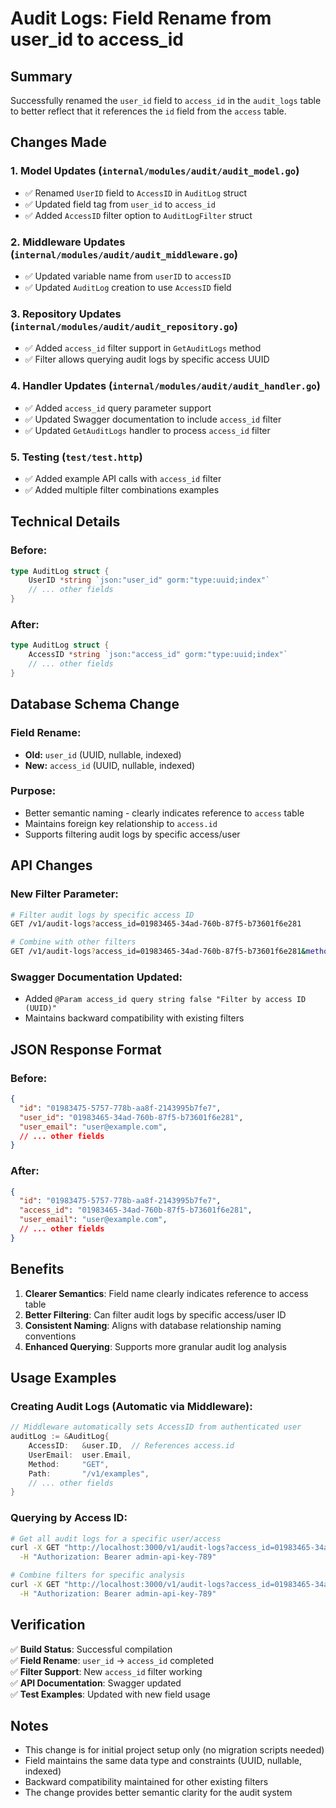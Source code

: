# Audit Logs: Field Rename from user_id to access_id

## Summary

Successfully renamed the `user_id` field to `access_id` in the `audit_logs` table to better reflect that it references the `id` field from the `access` table.

## Changes Made

### 1. Model Updates (`internal/modules/audit/audit_model.go`)
- ✅ Renamed `UserID` field to `AccessID` in `AuditLog` struct
- ✅ Updated field tag from `user_id` to `access_id`
- ✅ Added `AccessID` filter option to `AuditLogFilter` struct

### 2. Middleware Updates (`internal/modules/audit/audit_middleware.go`)
- ✅ Updated variable name from `userID` to `accessID`
- ✅ Updated `AuditLog` creation to use `AccessID` field

### 3. Repository Updates (`internal/modules/audit/audit_repository.go`)
- ✅ Added `access_id` filter support in `GetAuditLogs` method
- ✅ Filter allows querying audit logs by specific access UUID

### 4. Handler Updates (`internal/modules/audit/audit_handler.go`)
- ✅ Added `access_id` query parameter support
- ✅ Updated Swagger documentation to include `access_id` filter
- ✅ Updated `GetAuditLogs` handler to process `access_id` filter

### 5. Testing (`test/test.http`)
- ✅ Added example API calls with `access_id` filter
- ✅ Added multiple filter combinations examples

## Technical Details

### Before:
```go
type AuditLog struct {
    UserID *string `json:"user_id" gorm:"type:uuid;index"`
    // ... other fields
}
```

### After:
```go
type AuditLog struct {
    AccessID *string `json:"access_id" gorm:"type:uuid;index"`
    // ... other fields
}
```

## Database Schema Change

### Field Rename:
- **Old:** `user_id` (UUID, nullable, indexed)
- **New:** `access_id` (UUID, nullable, indexed)

### Purpose:
- Better semantic naming - clearly indicates reference to `access` table
- Maintains foreign key relationship to `access.id`
- Supports filtering audit logs by specific access/user

## API Changes

### New Filter Parameter:
```bash
# Filter audit logs by specific access ID
GET /v1/audit-logs?access_id=01983465-34ad-760b-87f5-b73601f6e281

# Combine with other filters
GET /v1/audit-logs?access_id=01983465-34ad-760b-87f5-b73601f6e281&method=POST&limit=10
```

### Swagger Documentation Updated:
- Added `@Param access_id query string false "Filter by access ID (UUID)"`
- Maintains backward compatibility with existing filters

## JSON Response Format

### Before:
```json
{
  "id": "01983475-5757-778b-aa8f-2143995b7fe7",
  "user_id": "01983465-34ad-760b-87f5-b73601f6e281",
  "user_email": "user@example.com",
  // ... other fields
}
```

### After:
```json
{
  "id": "01983475-5757-778b-aa8f-2143995b7fe7",
  "access_id": "01983465-34ad-760b-87f5-b73601f6e281",
  "user_email": "user@example.com",
  // ... other fields
}
```

## Benefits

1. **Clearer Semantics**: Field name clearly indicates reference to access table
2. **Better Filtering**: Can filter audit logs by specific access/user ID
3. **Consistent Naming**: Aligns with database relationship naming conventions
4. **Enhanced Querying**: Supports more granular audit log analysis

## Usage Examples

### Creating Audit Logs (Automatic via Middleware):
```go
// Middleware automatically sets AccessID from authenticated user
auditLog := &AuditLog{
    AccessID:   &user.ID,  // References access.id
    UserEmail:  user.Email,
    Method:     "GET",
    Path:       "/v1/examples",
    // ... other fields
}
```

### Querying by Access ID:
```bash
# Get all audit logs for a specific user/access
curl -X GET "http://localhost:3000/v1/audit-logs?access_id=01983465-34ad-760b-87f5-b73601f6e281" \
  -H "Authorization: Bearer admin-api-key-789"

# Combine filters for specific analysis
curl -X GET "http://localhost:3000/v1/audit-logs?access_id=01983465-34ad-760b-87f5-b73601f6e281&method=POST&date_from=2025-01-01" \
  -H "Authorization: Bearer admin-api-key-789"
```

## Verification

✅ **Build Status**: Successful compilation  
✅ **Field Rename**: `user_id` → `access_id` completed  
✅ **Filter Support**: New `access_id` filter working  
✅ **API Documentation**: Swagger updated  
✅ **Test Examples**: Updated with new field usage  

## Notes

- This change is for initial project setup only (no migration scripts needed)
- Field maintains the same data type and constraints (UUID, nullable, indexed)
- Backward compatibility maintained for other existing filters
- The change provides better semantic clarity for the audit system